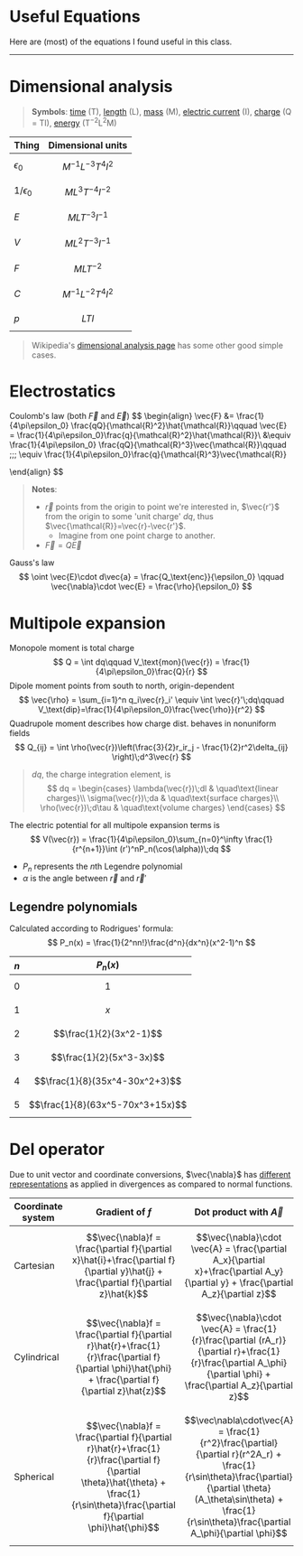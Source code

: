 # Useful Equations

Here are (most) of the equations I found useful in this class. 

---

# Dimensional analysis

> **Symbols**: [time](https://en.wikipedia.org/wiki/Time "Time") (T), [length](https://en.wikipedia.org/wiki/Length "Length") (L), [mass](https://en.wikipedia.org/wiki/Mass "Mass") (M), [electric current](https://en.wikipedia.org/wiki/Electric_current "Electric current") (I), [charge](https://en.wikipedia.org/wiki/Electric_charge) (Q = TI), [energy](https://en.wikipedia.org/wiki/Energy) (T$^{-2}$L$^2$M)

| Thing          | Dimensional units      |
| -------------- | ---------------------- |
| $\epsilon_0$   | $$M^{-1}L^{-3}T^4I^2$$ |
| $1/\epsilon_0$ | $$ML^3T^{-4}I^{-2}$$   |
| $E$            | $$MLT^{-3}I^{-1}$$     |
| $V$            | $$ML^2T^{-3}I^{-1}$$   |
| $F$            | $$MLT^{-2}$$           |
| $C$            | $$M^{-1}L^{-2}T^4I^2$$ |
| $p$            | $$LTI$$                |

> Wikipedia's [dimensional analysis page](https://en.wikipedia.org/wiki/Dimensional_analysis#Simple_cases) has some other good simple cases. 
# Electrostatics

Coulomb's law (both $\vec{F}$ and $\vec{E}$)
$$
\begin{align}
	\vec{F} &= \frac{1}{4\pi\epsilon_0} \frac{qQ}{\mathcal{R}^2}\hat{\mathcal{R}}\qquad \vec{E} = \frac{1}{4\pi\epsilon_0}\frac{q}{\mathcal{R}^2}\hat{\mathcal{R}}\\
	 &\equiv \frac{1}{4\pi\epsilon_0} \frac{qQ}{\mathcal{R}^3}\vec{\mathcal{R}}\qquad \;\;\; \equiv \frac{1}{4\pi\epsilon_0}\frac{q}{\mathcal{R}^3}\vec{\mathcal{R}}
	
\end{align}
$$

> **Notes**: 
> - $\vec{r}$ points from the origin to point we're interested in, $\vec{r'}$ from the origin to some 'unit charge' $dq$, thus $\vec{\mathcal{R}}=\vec{r}-\vec{r'}$.
> 	- Imagine from one point charge to another.
> - $\vec{F}= Q\vec{E}$

Gauss's law
$$
\oint \vec{E}\cdot d\vec{a} = \frac{Q_\text{enc}}{\epsilon_0} \qquad  \vec{\nabla}\cdot \vec{E} = \frac{\rho}{\epsilon_0}
$$
# Multipole expansion

Monopole moment is total charge
$$
Q = \int dq\qquad V_\text{mon}(\vec{r}) = \frac{1}{4\pi\epsilon_0}\frac{Q}{r}
$$
Dipole moment points from south to north, origin-dependent
$$
\vec{\rho} = \sum_{i=1}^n q_i\vec{r}_i' \equiv \int \vec{r}'\;dq\qquad V_\text{dip}=\frac{1}{4\pi\epsilon_0}\frac{\vec{\rho}}{r^2}
$$
Quadrupole moment describes how charge dist. behaves in nonuniform fields
$$
Q_{ij} = \int \rho(\vec{r})\left(\frac{3}{2}r_ir_j - \frac{1}{2}r^2\delta_{ij} \right)\;d^3\vec{r}
$$

> $dq$, the charge integration element, is
> $$
dq = \begin{cases}
\lambda(\vec{r})\;dl & \quad\text{linear charges}\\
\sigma(\vec{r})\;da & \quad\text{surface charges}\\
\rho(\vec{r})\;d\tau & \quad\text{volume charges}
\end{cases}
$$

The electric potential for all multipole expansion terms is 
$$
V(\vec{r}) = \frac{1}{4\pi\epsilon_0}\sum_{n=0}^\infty \frac{1}{r^{n+1}}\int (r')^nP_n(\cos(\alpha))\;dq
$$
- $P_n$ represents the $n$th Legendre polynomial
- $\alpha$ is the angle between $\vec{r}$ and $\vec{r}'$

## Legendre polynomials

Calculated according to Rodrigues' formula:
$$
P_n(x) = \frac{1}{2^nn!}\frac{d^n}{dx^n}(x^2-1)^n
$$

| $n$ | $P_n(x)$                         |
| --- | -------------------------------- |
| 0   | $$1$$                            |
| 1   | $$x$$                            |
| 2   | $$\frac{1}{2}(3x^2-1)$$          |
| 3   | $$\frac{1}{2}(5x^3-3x)$$         |
| 4   | $$\frac{1}{8}(35x^4-30x^2+3)$$   |
| 5   | $$\frac{1}{8}(63x^5-70x^3+15x)$$ |

# Del operator

Due to unit vector and coordinate conversions, $\vec{\nabla}$ has [different representations](https://en.wikipedia.org/wiki/Del_in_cylindrical_and_spherical_coordinates) as applied in divergences as compared to normal functions. 

| Coordinate system | Gradient of $f$                                                                                                                                                                      | Dot product with $\vec{A}$                                                                                                                                                                                             |
| ----------------- | ------------------------------------------------------------------------------------------------------------------------------------------------------------------------------------ | ---------------------------------------------------------------------------------------------------------------------------------------------------------------------------------------------------------------------- |
| Cartesian         | $$\vec{\nabla}f = \frac{\partial f}{\partial x}\hat{i}+\frac{\partial f}{\partial y}\hat{j} + \frac{\partial f}{\partial z}\hat{k}$$                                                 | $$\vec{\nabla}\cdot \vec{A} = \frac{\partial A_x}{\partial x}+\frac{\partial A_y}{\partial y} + \frac{\partial A_z}{\partial z}$$                                                                                      |
| Cylindrical       | $$\vec{\nabla}f = \frac{\partial f}{\partial r}\hat{r}+\frac{1}{r}\frac{\partial f}{\partial \phi}\hat{\phi} + \frac{\partial f}{\partial z}\hat{z}$$                                | $$\vec{\nabla}\cdot \vec{A} = \frac{1}{r}\frac{\partial (rA_r)}{\partial r}+\frac{1}{r}\frac{\partial A_\phi}{\partial \phi} + \frac{\partial A_z}{\partial z}$$                                                       |
| Spherical         | $$\vec{\nabla}f = \frac{\partial f}{\partial r}\hat{r}+\frac{1}{r}\frac{\partial f}{\partial \theta}\hat{\theta} + \frac{1}{r\sin\theta}\frac{\partial f}{\partial \phi}\hat{\phi}$$ | $$\vec\nabla\cdot\vec{A} = \frac{1}{r^2}\frac{\partial}{\partial r}(r^2A_r) + \frac{1}{r\sin\theta}\frac{\partial}{\partial \theta}(A_\theta\sin\theta) + \frac{1}{r\sin\theta}\frac{\partial A_\phi}{\partial \phi}$$ |
